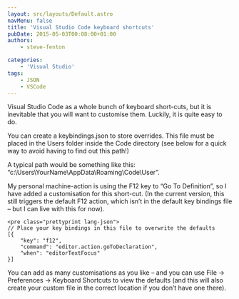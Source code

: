 ```yaml
---
layout: src/layouts/Default.astro
navMenu: false
title: 'Visual Studio Code keyboard shortcuts'
pubDate: 2015-05-03T00:08:00+01:00
authors:
    - steve-fenton

categories:
    - 'Visual Studio'
tags:
    - JSON
    - VSCode
---
```


Visual Studio Code as a whole bunch of keyboard short-cuts, but it is inevitable that you will want to customise them. Luckily, it is quite easy to do.

You can create a keybindings.json to store overrides. This file must be placed in the Users folder inside the Code directory (see below for a quick way to avoid having to find out this path!)

A typical path would be something like this: “c:\\Users\\YourName\\AppData\\Roaming\\Code\\User”.

My personal machine-action is using the F12 key to “Go To Definition”, so I have added a customisation for this short-cut. (In the current version, this still triggers the default F12 action, which isn’t in the default key bindings file – but I can live with this for now).

```
<pre class="prettyprint lang-json">
// Place your key bindings in this file to overwrite the defaults
[{
    "key": "f12",
    "command": "editor.action.goToDeclaration",
    "when": "editorTextFocus"
}]
```
You can add as many customisations as you like – and you can use File -&gt; Preferences -&gt; Keyboard Shortcuts to view the defaults (and this will also create your custom file in the correct location if you don’t have one there).